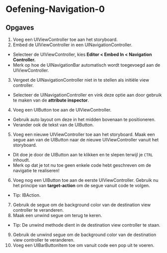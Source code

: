 # Oefening-Navigation-0
## Opgaves
1. Voeg een UIViewController toe aan het storyboard.
2. Embed de UIViewController in een UINavigationController.
  - Selecteer de UIViewController, kies **Editor < Embed In < Navigation Controller.**
  - Merk op hoe de UINavigationBar automatisch wordt toegevoegd aan de UIViewController.
3. Vergeet de UINavigationController niet in te stellen als initiële view controller.
  - Selecteer de UINavigationController en vink deze optie aan door gebruik te maken van de **attribute inspector**.
4. Voeg een UIButton toe aan de UIViewController.
  - Gebruik auto layout om deze in het midden bovenaan te positioneren.
  - Verander ook de tekst van de UIButton.
5. Voeg een nieuwe UIViewController toe aan het storyboard. Maak een segue aan van de UIButton naar de nieuwe UIViewController vanuit het storyboard.
  - Dit doe je door de UIButton aan te klikken en te slepen terwijl je `CTRL` inhoudt.
  - Merk op dat je tot nu toe geen enkele code hebt geschreven om de navigatie te realiseren!
6. Voeg nog een UIButton toe aan de eerste UIViewController. Gebruik nu het principe van **target-action** om de segue vanuit code te volgen.
  - Tip: IBAction.
7. Gebruik de segue om de background color van de destination view controller te veranderen.
8. Maak een unwind segue om terug te keren.
  - Tip: De unwind methode dient in de destination view controller te staan.
9. Gebruik de unwind segue om de background color van de destination view controller te veranderen.
10. Voeg een UIBarButtonItem toe om vanuit code een pop uit te voeren.
